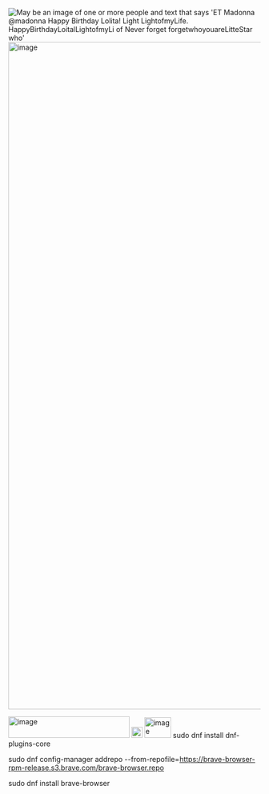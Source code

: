 <img src="https://scontent-lax3-1.xx.fbcdn.net/v/t39.30808-6/565781618_1194859895833934_9002935668987640527_n.jpg?_nc_cat=105&amp;ccb=1-7&amp;_nc_sid=127cfc&amp;_nc_ohc=IDX3vublKJEQ7kNvwFLKYb5&amp;_nc_oc=AdnxV3oFXNmX8IyC4lQAt3jGchJSKgEKiP3SG2XE5G_Vgcz-ipmQk-Khj_i89FsUBhA&amp;_nc_zt=23&amp;_nc_ht=scontent-lax3-1.xx&amp;_nc_gid=OtAV4BIS4MpQ0yGsBEArUw&amp;oh=00_AfcK-hyX4fAFGeDWMTOeaVTpCF-rFN41eR-BZ0zfku0BSA&amp;oe=68F88E8A" alt="May be an image of one or more people and text that says &#39;ET Madonna @madonna Happy Birthday Lolita! Light LightofmyLife. HappyBirthdayLoitalLightofmyLi of Never forget forgetwhoyouareLitteStar who&#39;"/><img width="1080" height="1334" alt="image" src="https://github.com/user-attachments/assets/9233338d-e86c-424b-995b-98da3a33e76b" />




<img width="242" height="43" alt="image" src="https://github.com/user-attachments/assets/c6b51662-9958-4231-bee8-91458e3f261d" />
<img width="22" height="22" alt="image" src="https://github.com/user-attachments/assets/c63df6ab-7f2e-4c6e-8b06-4cb91ff84d77" />
<img width="53" height="41" alt="image" src="https://github.com/user-attachments/assets/c7745cf6-de85-4b32-acde-d0ea7081742b" />
sudo dnf install dnf-plugins-core

sudo dnf config-manager addrepo --from-repofile=https://brave-browser-rpm-release.s3.brave.com/brave-browser.repo

sudo dnf install brave-browser


